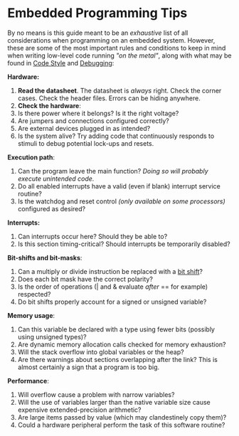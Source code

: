 # Embedded Programming Tips

By no means is this guide meant to be an _exhaustive_ list of all considerations when programming on an embedded system. However, these are some of the most important rules and conditions to keep in mind when writing low-level code running _"on the metal"_, along with what may be found in [Code Style](https://phabricator.purduesigbots.com/w/code_style/) and [Debugging](https://phabricator.purduesigbots.com/w/debugging/):

**Hardware:**

1. **Read the datasheet**. The datasheet is _always_ right. Check the corner cases. Check the header files. Errors can be hiding anywhere.
2. **Check the hardware**:
3. Is there power where it belongs? Is it the right voltage?
4. Are jumpers and connections configured correctly?
5. Are external devices plugged in as intended?
6. Is the system alive? Try adding code that continuously responds to stimuli to debug potential lock-ups and resets.

**Execution path**:

1. Can the program leave the main function? _Doing so will probably execute unintended code._
2. Do all enabled interrupts have a valid \(even if blank\) interrupt service routine?
3. Is the watchdog and reset control _\(only available on some processors\)_ configured as desired?

**Interrupts:**

1. Can interrupts occur here? Should they be able to?
2. Is this section timing-critical? Should interrupts be temporarily disabled?

**Bit-shifts and bit-masks**:

1. Can a multiply or divide instruction be replaced with a [bit shift](https://phabricator.purduesigbots.com/w/bit_shift/)?
2. Does each bit mask have the correct polarity?
3. Is the order of operations \(\| and & evaluate _after_ == for example\) respected?
4. Do bit shifts properly account for a signed or unsigned variable?

**Memory usage**:

1. Can this variable be declared with a type using fewer bits \(possibly using unsigned types\)?
2. Are dynamic memory allocation calls checked for memory exhaustion?
3. Will the stack overflow into global variables or the heap?
4. Are there warnings about sections overlapping after the link? This is almost certainly a sign that a program is too big.

**Performance**:

1. Will overflow cause a problem with narrow variables?
2. Will the use of variables larger than the native variable size cause expensive extended-precision arithmetic?
3. Are large items passed by value \(which may clandestinely copy them\)?
4. Could a hardware peripheral perform the task of this software routine?

